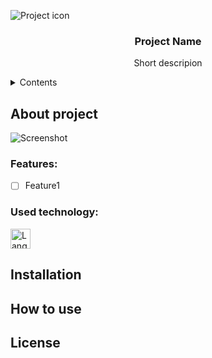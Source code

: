 ![Project icon](/relative/path/to/icon.svg?raw=true&sanitize=true "Optional title")  
<h3 align="center">Project Name</h3>
<p align="center">Short descripion</p>

<details>
  <summary>Contents</summary>
  <ol>
    <li><a href="#About-project">About project</a></li>
    <ul>
      <li><a href="#Features">Features</a></li>
      <li><a href="#Used-technology">Used technology</a></li>
    </ul>
    <li><a href="#Installation">Installation</a></li>
    <li><a href="#How-to-use">How to use?</a></li>
    <li><a href="#License">License</a></li>
  </ol>
</details>

## About project
![Screenshot](/screenshots/img.jpg?raw=true "Title")

### Features:
- [ ] Feature1

### Used technology:

<!-- Add icons to this repo and change sorce in code
<h3>
<a title="Microsoft, Public domain, via Wikimedia Commons" href="https://commons.wikimedia.org/wiki/File:Logo_C_sharp.svg">
    <img width="32" align="center" alt="Logo C sharp" src="https://upload.wikimedia.org/wikipedia/commons/thumb/b/bd/Logo_C_sharp.svg/256px-Logo_C_sharp.svg.png"></a>
<span> . </span>
<a title="Xamarin Inc., Public domain, via Wikimedia Commons" href="https://commons.wikimedia.org/wiki/File:Xamarin_logo_and_wordmark.png">
    <img height="32" align="center" alt="Xamarin logo and wordmark" src="https://upload.wikimedia.org/wikipedia/commons/thumb/6/68/Xamarin_logo_and_wordmark.png/512px-Xamarin_logo_and_wordmark.png"></a>
<span> . </span>
<a title="www.python.org, GPL &lt;http://www.gnu.org/licenses/gpl.html&gt;, via Wikimedia Commons" href="https://commons.wikimedia.org/wiki/File:Python-logo-notext.svg">
    <img height="32" align="center" alt="Python-logo-notext" src="https://upload.wikimedia.org/wikipedia/commons/thumb/c/c3/Python-logo-notext.svg/64px-Python-logo-notext.svg.png"></a>
</h3>
-->
<p>
  <a href="https://skillicons.dev">
    <img height="32" align="center" alt="Languages" src="https://skillicons.dev/icons?i=cs,py,java,mysql" />
  </a>
</p>

## Installation

## How to use

## License

